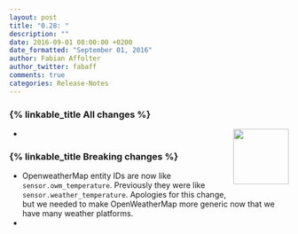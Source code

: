 ```yaml
---
layout: post
title: "0.28: "
description: ""
date: 2016-09-01 08:00:00 +0200
date_formatted: "September 01, 2016"
author: Fabian Affolter
author_twitter: fabaff
comments: true
categories: Release-Notes
---
```




### {% linkable_title All changes %}

<img src='/images/supported_brands/html5.png' style='clear: right; margin-left: 5px; border:none; box-shadow: none; float: right; margin-bottom: 16px;' width='100' />

- 

### {% linkable_title Breaking changes %}

- OpenweatherMap entity IDs are now like `sensor.owm_temperature`. Previously they were like `sensor.weather_temperature`. Apologies for this change, but we needed to make OpenWeatherMap more generic now that we have many weather platforms.
- 

[@arsaboo]: https://github.com/arsaboo
[@auchter]: https://github.com/auchter
[@balloob]: https://github.com/balloob
[@blocke]: https://github.com/blocke
[@BluGeni]: https://github.com/BluGeni
[@danielperna84]: https://github.com/danielperna84
[@DavidMStraub]: https://github.com/DavidMStraub
[@dpford]: https://github.com/dpford
[@fabaff]: https://github.com/fabaff
[@infamy]: https://github.com/infamy
[@jnewland]: https://github.com/jnewland
[@Juggels]: https://github.com/Juggels
[@kellerza]: https://github.com/kellerza
[@mcdeck]: https://github.com/mcdeck
[@meatz]: https://github.com/meatz
[@mgbowen]: https://github.com/mgbowen
[@mKerix]: https://github.com/mKerix
[@nkgilley]: https://github.com/nkgilley
[@nunofgs]: https://github.com/nunofgs
[@open-homeautomation]: https://github.com/open-homeautomation
[@pavoni]: https://github.com/pavoni
[@pvizeli]: https://github.com/pvizeli
[@robbiet480]: https://github.com/robbiet480
[@roidayan]: https://github.com/roidayan
[@roidayan]: ttps://github.com/roidayan
[@shmuelzon]: https://github.com/shmuelzon
[@Teagan42]: https://github.com/Teagan42
[@technicalpickles]: https://github.com/technicalpickles
[@tobiebooth]: https://github.com/tobiebooth
[@turbokongen]: https://github.com/turbokongen
[@w1ll1am23]: https://github.com/w1ll1am23

[checking]: /components/sensor.dht/
[FFMpeg]: /components/binary_sensor.ffmpeg/
[Climate]: /components/climate/
[NZBGet]: /components/sensor.nzbget/
[SABnzbd]: /components/sensor.sabnzbd/
[HP]: /components/sensor.hp_ilo/
[Fritzbox]: /components/sensor.fritzbox_callmonitor/
[webos]: /components/media_player.webostv/
[HTML5]: /components/notify.html5/
[Gravatar]: /components/device_tracker/
[Loop]: /components/sensor.loop_energy/
[cover]: /components/cover/
[climate]: /components/climate/
[expose]: /components/light/
[Automate]: /components/notify.llamalab_automate/
[Secrets]: /topics/secrets/
[trigger]: /components/alarm_control_panel.manual/
[CO2]: /components/sensor.mhz19/
[presence]: /components/sensor.mqtt_room
[grouping]: /components/notify.group/
[Wunderground]: /components/sensor.wunderground/
[monitoring]: /components/binary_sensor.ffmpeg/
[MJPEG]: /components/camera.mjpeg/
[Generic]: /components/camera.generic/
[positions]: /components/cover.zwave/
[forecast]: /components/sensor.forecast/
[Bluetooth]: /components/device_tracker.bluetooth_le_tracker/
[Slack]: /components/notify.slack/
[template]: /components/camera.generic/
[Bug]: /components/wink/
[support]: /components/homematic/
[node]: /components/zwave/
[found]: /components/device_tracker.tplink/
[attachments]: /components/notify.slack/
[Hue]: /components/emulated_hue/
[fan]: /components/fan/
